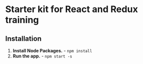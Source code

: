 # Starter kit for React and Redux training

## Installation
1. **Install Node Packages.** - `npm install`
2. **Run the app.** - `npm start -s`
